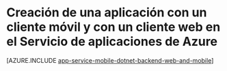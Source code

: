<properties
	pageTitle="Creación de una aplicación con un cliente móvil y con un cliente web en el Servicio de aplicaciones de Azure"
	description="Creación de una aplicación multicanal y con un cliente de sitio web y un cliente móvil en el Servicio de aplicaciones de Azure."
	services="app-service\mobile"
	documentationCenter=".net"
	authors="lindydonna"
	manager="dwrede"
	editor=""/>

<tags
	ms.service="app-service-mobile"
	ms.workload="mobile"
	ms.tgt_pltfrm="NA"
	ms.devlang="dotnet"
	ms.topic="get-started-article"
	ms.date="07/01/2015"
	ms.author="donnam"/>

# Creación de una aplicación con un cliente móvil y con un cliente web en el Servicio de aplicaciones de Azure

[AZURE.INCLUDE [app-service-mobile-dotnet-backend-web-and-mobile](../../includes/app-service-mobile-dotnet-backend-web-and-mobile.md)]
 

<!---HONumber=August15_HO6-->